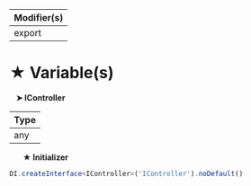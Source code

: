 | Modifier(s)                            |
|----------------------------------------|
| export |

# &#9733; Variable(s)

&nbsp;&nbsp; **&#10148; IController**

| Type                        |
|-----------------------------|
| any |

&nbsp;&nbsp;&nbsp;&nbsp;&nbsp; **&#9733; Initializer**

```ts
DI.createInterface<IController>('IController').noDefault()
```